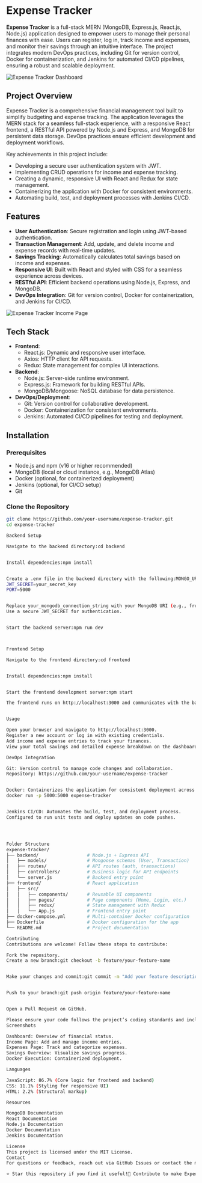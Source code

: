 # Expense Tracker

**Expense Tracker** is a full-stack MERN (MongoDB, Express.js, React.js, Node.js) application designed to empower users to manage their personal finances with ease. Users can register, log in, track income and expenses, and monitor their savings through an intuitive interface. The project integrates modern DevOps practices, including Git for version control, Docker for containerization, and Jenkins for automated CI/CD pipelines, ensuring a robust and scalable deployment.

![Expense Tracker Dashboard](images/dashboard.png)

## Project Overview

Expense Tracker is a comprehensive financial management tool built to simplify budgeting and expense tracking. The application leverages the MERN stack for a seamless full-stack experience, with a responsive React frontend, a RESTful API powered by Node.js and Express, and MongoDB for persistent data storage. DevOps practices ensure efficient development and deployment workflows.

Key achievements in this project include:
- Developing a secure user authentication system with JWT.
- Implementing CRUD operations for income and expense tracking.
- Creating a dynamic, responsive UI with React and Redux for state management.
- Containerizing the application with Docker for consistent environments.
- Automating build, test, and deployment processes with Jenkins CI/CD.

## Features

- **User Authentication**: Secure registration and login using JWT-based authentication.
- **Transaction Management**: Add, update, and delete income and expense records with real-time updates.
- **Savings Tracking**: Automatically calculates total savings based on income and expenses.
- **Responsive UI**: Built with React and styled with CSS for a seamless experience across devices.
- **RESTful API**: Efficient backend operations using Node.js, Express, and MongoDB.
- **DevOps Integration**: Git for version control, Docker for containerization, and Jenkins for CI/CD.

![Expense Tracker Income Page](images/income.png)

## Tech Stack

- **Frontend**: 
  - React.js: Dynamic and responsive user interface.
  - Axios: HTTP client for API requests.
  - Redux: State management for complex UI interactions.
- **Backend**: 
  - Node.js: Server-side runtime environment.
  - Express.js: Framework for building RESTful APIs.
  - MongoDB/Mongoose: NoSQL database for data persistence.
- **DevOps/Deployment**:
  - Git: Version control for collaborative development.
  - Docker: Containerization for consistent environments.
  - Jenkins: Automated CI/CD pipelines for testing and deployment.

## Installation

### Prerequisites
- Node.js and npm (v16 or higher recommended)
- MongoDB (local or cloud instance, e.g., MongoDB Atlas)
- Docker (optional, for containerized deployment)
- Jenkins (optional, for CI/CD setup)
- Git

### Clone the Repository
```bash
git clone https://github.com/your-username/expense-tracker.git
cd expense-tracker

Backend Setup

Navigate to the backend directory:cd backend


Install dependencies:npm install


Create a .env file in the backend directory with the following:MONGO_URI=your_mongodb_connection_string
JWT_SECRET=your_secret_key
PORT=5000


Replace your_mongodb_connection_string with your MongoDB URI (e.g., from MongoDB Atlas).
Use a secure JWT_SECRET for authentication.


Start the backend server:npm run dev



Frontend Setup

Navigate to the frontend directory:cd frontend


Install dependencies:npm install


Start the frontend development server:npm start

The frontend runs on http://localhost:3000 and communicates with the backend at http://localhost:5000.


Usage

Open your browser and navigate to http://localhost:3000.
Register a new account or log in with existing credentials.
Add income and expense entries to track your finances.
View your total savings and detailed expense breakdown on the dashboard.

DevOps Integration

Git: Version control to manage code changes and collaboration.
Repository: https://github.com/your-username/expense-tracker


Docker: Containerizes the application for consistent deployment across environments.docker build -t expense-tracker .
docker run -p 5000:5000 expense-tracker


Jenkins CI/CD: Automates the build, test, and deployment process.
Configured to run unit tests and deploy updates on code pushes.




Folder Structure
expense-tracker/
├── backend/                  # Node.js + Express API
│   ├── models/               # Mongoose schemas (User, Transaction)
│   ├── routes/               # API routes (auth, transactions)
│   ├── controllers/          # Business logic for API endpoints
│   └── server.js             # Backend entry point
├── frontend/                 # React application
│   ├── src/
│   │   ├── components/       # Reusable UI components
│   │   ├── pages/            # Page components (Home, Login, etc.)
│   │   ├── redux/            # State management with Redux
│   │   └── App.js            # Frontend entry point
├── docker-compose.yml        # Multi-container Docker configuration
├── Dockerfile                # Docker configuration for the app
└── README.md                 # Project documentation

Contributing
Contributions are welcome! Follow these steps to contribute:

Fork the repository.
Create a new branch:git checkout -b feature/your-feature-name


Make your changes and commit:git commit -m "Add your feature description"


Push to your branch:git push origin feature/your-feature-name


Open a Pull Request on GitHub.

Please ensure your code follows the project’s coding standards and includes tests where applicable.
Screenshots

Dashboard: Overview of financial status.
Income Page: Add and manage income entries.
Expenses Page: Track and categorize expenses.
Savings Overview: Visualize savings progress.
Docker Execution: Containerized deployment.

Languages

JavaScript: 86.7% (Core logic for frontend and backend)
CSS: 11.1% (Styling for responsive UI)
HTML: 2.2% (Structural markup)

Resources

MongoDB Documentation
React Documentation
Node.js Documentation
Docker Documentation
Jenkins Documentation

License
This project is licensed under the MIT License.
Contact
For questions or feedback, reach out via GitHub Issues or contact the maintainer at [your-email@example.com].

⭐️ Star this repository if you find it useful!🚀 Contribute to make Expense Tracker even better!```
